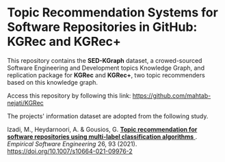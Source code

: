 
# Topic Recommendation Systems for Software Repositories in GitHub: KGRec and KGRec+

This repository contains the **SED-KGraph** dataset, 
a crowed-sourced Software Engineering and Development topics Knowledge Graph, 
and replication package for **KGRec** and **KGRec+**, 
two topic recommenders based on this knowledge graph.

Access this repository by following this link: <a href="https://github.com/mahtab-nejati/KGRec">https://github.com/mahtab-nejati/KGRec</a>

The projects' information dataset are adopted from the following study</a>.

Izadi, M., Heydarnoori, A. & Gousios, G. <a href="https://link.springer.com/article/10.1007/s10664-021-09976-2"> **Topic recommendation for software repositories using multi-label classification algorithms** </a>. 
_Empirical Software Engineering_ 26, 93 (2021). https://doi.org/10.1007/s10664-021-09976-2
